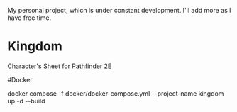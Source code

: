 My personal project, which is under constant development. I'll add more as I have free time. 


# Kingdom
Character's Sheet for Pathfinder 2E

#Docker

docker compose -f docker/docker-compose.yml --project-name kingdom up -d --build
